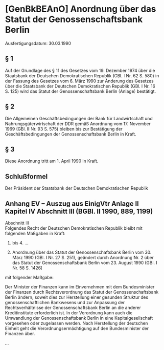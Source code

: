 # [GenBkBEAnO] Anordnung über das Statut der Genossenschaftsbank Berlin

Ausfertigungsdatum: 30.03.1990

 

## § 1

Auf der Grundlage des § 11 des Gesetzes vom 19. Dezember 1974 über die Staatsbank der Deutschen Demokratischen Republik (GBl. I Nr. 62 S. 580) in der Fassung des Gesetzes vom 6. März 1990 zur Änderung des Gesetzes über die Staatsbank der Deutschen Demokratischen Republik (GBl. I Nr. 16 S. 125) wird das Statut der Genossenschaftsbank Berlin (Anlage) bestätigt.


## § 2

Die Allgemeinen Geschäftsbedingungen der Bank für Landwirtschaft und Nahrungsgüterwirtschaft der DDR gemäß Anordnung vom 17. November 1969 (GBl. II Nr. 93 S. 575) bleiben bis zur Bestätigung der Geschäftsbedingungen der Genossenschaftsbank Berlin in Kraft.


## § 3

Diese Anordnung tritt am 1. April 1990 in Kraft.


## Schlußformel

Der Präsident der Staatsbank der Deutschen Demokratischen Republik


## Anhang EV – Auszug aus EinigVtr Anlage II Kapitel IV Abschnitt III  (BGBl. II 1990, 889, 1199)

Abschnitt III  
Folgendes Recht der Deutschen Demokratischen Republik bleibt mit folgenden Maßgaben in Kraft:

1. bis 4. ...

5. Anordnung über das Statut der Genossenschaftsbank Berlin vom 30. März 1990 (GBl. I Nr. 27 S. 251), geändert durch Anordnung Nr. 2 über das Statut der Genossenschaftsbank Berlin vom 23. August 1990 (GBl. I Nr. 58 S. 1426)

mit folgender Maßgabe:

Der Minister der Finanzen kann im Einvernehmen mit dem Bundesminister der Finanzen durch Rechtsverordnung das Statut der Genossenschaftsbank Berlin ändern, soweit dies zur Herstellung einer gesunden Struktur des genossenschaftlichen Bankwesens und zur Anpassung der Rechtsverhältnisse der Genossenschaftsbank Berlin an die anderer Kreditinstitute erforderlich ist. In der Verordnung kann auch die Umwandlung der Genossenschaftsbank Berlin in eine Kapitalgesellschaft vorgesehen oder zugelassen werden. Nach Herstellung der deutschen Einheit geht die Verordnungsermächtigung auf den Bundesminister der Finanzen über.

...
